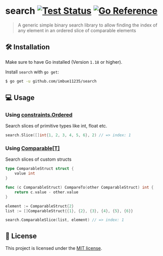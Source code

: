 # search [![Test Status](https://github.com/imbue11235/search/workflows/Go/badge.svg)](https://github.com/imbue11235/search/actions?query=workflow:Go) [![Go Reference](https://pkg.go.dev/badge/github.com/imbue11235/search.svg)](https://pkg.go.dev/github.com/imbue11235/search)

> A generic simple binary search library to allow finding the index of any element in an ordered slice of comparable elements

## 🛠  Installation

Make sure to have Go installed (Version `1.18` or higher).

Install `search` with `go get`:

```sh
$ go get -u github.com/imbue11235/search
```

## 💻  Usage

### Using [constraints.Ordered](https://pkg.go.dev/golang.org/x/exp/constraints#Ordered)

Search slices of primitive types like int, float etc.

```go
search.Slice([]int{1, 2, 3, 4, 5, 6}, 2) // => index: 1
```

### Using [Comparable[T]](https://pkg.go.dev/github.com/imbue11235/search#Comparable)

Search slices of custom structs

```go
type ComparableStruct struct {
	value int
}

func (c ComparableStruct) CompareTo(other ComparableStruct) int {
	return c.value - other.value
}

element := ComparableStruct{2}
list := []ComparableStruct{{1}, {2}, {3}, {4}, {5}, {6}}

search.ComparableSlice(list, element) // => index: 1
```

## 📜 License

This project is licensed under the [MIT license](LICENSE).